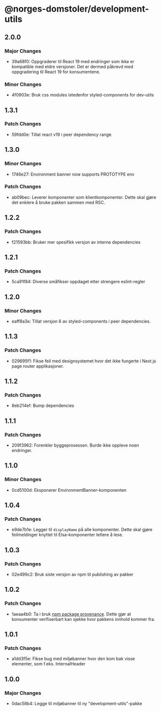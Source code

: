 # @norges-domstoler/development-utils

## 2.0.0

### Major Changes

- 39a68f0: Oppgraderer til React 19 med endringer som ikke er kompatible med eldre versjoner. Det er dermed påkrevd med oppgradering til React 19 for konsumentene.

### Minor Changes

- 4f0903e: Bruk css modules istedenfor styled-components for dev-utils

## 1.3.1

### Patch Changes

- 59fdd0e: Tillat react v19 i peer dependency range.

## 1.3.0

### Minor Changes

- 1746e27: Environment banner now supports PROTOTYPE env

### Patch Changes

- ab09bec: Leverer komponenter som klientkomponenter. Dette skal gjøre det enklere å bruke pakken sammen med RSC.

## 1.2.2

### Patch Changes

- f21593bb: Bruker mer spesifikk versjon av interne dependencies

## 1.2.1

### Patch Changes

- 5ca91f84: Diverse småfikser oppdaget etter strengere eslint-regler

## 1.2.0

### Minor Changes

- eaff8a3e: Tillat versjon 6 av styled-components i peer dependencies.

## 1.1.3

### Patch Changes

- 029695f1: Fikse feil med designsystemet hvor det ikke fungerte i Next.js page router applikasjoner.

## 1.1.2

### Patch Changes

- 8eb214ef: Bump dependencies

## 1.1.1

### Patch Changes

- 209f3962: Forenkler byggeprosessen. Burde ikke oppleve noen endringer.

## 1.1.0

### Minor Changes

- 0cd5100d: Eksponerer EnvironmentBanner-komponenten

## 1.0.4

### Patch Changes

- e9de7b1e: Legger til `displayName` på alle komponenter. Dette skal gjøre feilmeldinger knyttet til Elsa-komponenter lettere å lese.

## 1.0.3

### Patch Changes

- 02e499c2: Bruk siste versjon av npm til publishing av pakker

## 1.0.2

### Patch Changes

- 1aeaa4b0: Ta i bruk [npm package provenance](https://github.blog/2023-04-19-introducing-npm-package-provenance/).
  Dette gjør at konsumenter verifiserbart kan sjekke hvor pakkens innhold kommer fra.

## 1.0.1

### Patch Changes

- a1dd3f5e: Fikse bug med miljøbanner hvor den kom bak visse elementer, som f.eks. InternalHeader

## 1.0.0

### Major Changes

- 0dac58b4: Legge til miljøbanner til ny "development-utils"-pakke
